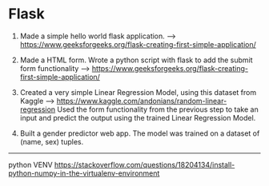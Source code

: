 # Flask

1. Made a simple hello world flask application. --> https://www.geeksforgeeks.org/flask-creating-first-simple-application/

2. Made a HTML form. Wrote a python script with flask to add the submit form functionality --> https://www.geeksforgeeks.org/flask-creating-first-simple-application/

3. Created a very simple Linear Regression Model, using this dataset from Kaggle --> 
https://www.kaggle.com/andonians/random-linear-regression
Used the form functionality from the previous step to take an input and predict the output using the trained Linear Regression Model.

4. Built a gender predictor web app. The model was trained on a dataset of (name, sex) tuples. 


****
python VENV
https://stackoverflow.com/questions/18204134/install-python-numpy-in-the-virtualenv-environment
